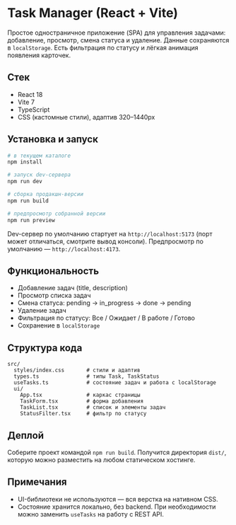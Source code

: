 # Task Manager (React + Vite)

Простое одностраничное приложение (SPA) для управления задачами: добавление, просмотр, смена статуса и удаление. Данные сохраняются в `localStorage`. Есть фильтрация по статусу и лёгкая анимация появления карточек.

## Стек

- React 18
- Vite 7
- TypeScript
- CSS (кастомные стили), адаптив 320–1440px

## Установка и запуск

```bash
# в текущем каталоге
npm install

# запуск dev-сервера
npm run dev

# сборка продакшн-версии
npm run build

# предпросмотр собранной версии
npm run preview
```

Dev-сервер по умолчанию стартует на `http://localhost:5173` (порт может отличаться, смотрите вывод консоли). Предпросмотр по умолчанию — `http://localhost:4173`.

## Функциональность

- Добавление задач (title, description)
- Просмотр списка задач
- Смена статуса: pending → in_progress → done → pending
- Удаление задач
- Фильтрация по статусу: Все / Ожидает / В работе / Готово
- Сохранение в `localStorage`

## Структура кода

```
src/
  styles/index.css       # стили и адаптив
  types.ts               # типы Task, TaskStatus
  useTasks.ts            # состояние задач и работа с localStorage
  ui/
    App.tsx              # каркас страницы
    TaskForm.tsx         # форма добавления
    TaskList.tsx         # список и элементы задач
    StatusFilter.tsx     # фильтр по статусу
```

## Деплой

Соберите проект командой `npm run build`. Получится директория `dist/`, которую можно разместить на любом статическом хостинге.

## Примечания

- UI-библиотеки не используются — вся верстка на нативном CSS.
- Состояние хранится локально, без backend. При необходимости можно заменить `useTasks` на работу с REST API.
